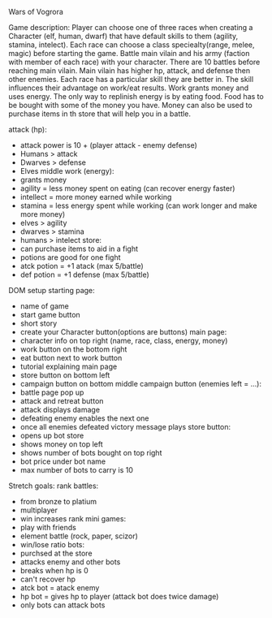 Wars of Vogrora

Game description:
Player can choose one of three races when creating a Character (elf, human, dwarf) that have default skills to them (agility, stamina, intelect). Each race can choose a class speciealty(range, melee, magic) before starting the game. Battle main vilain and his army (faction with member of each race) with your character. There are 10 battles before reaching main vilain. Main vilain has higher hp, attack, and defense then other enemies. Each race has a particular skill they are better in. The skill influences their advantage on work/eat results. Work grants money and uses energy. The only way to replinish energy is by eating food. Food has to be bought with some of the money you have. Money can also be used to purchase items in th store that will help you in a battle. 
            
attack (hp):
- attack power is 10 + (player attack - enemy defense)
- Humans > attack
- Dwarves > defense
- Elves middle
work (energy):
- grants money
- agility = less money spent on eating (can recover energy faster)
- intellect = more money earned while working
- stamina = less energy spent while working (can work longer and make more money)
- elves > agility 
- dwarves > stamina 
- humans > intelect 
store:
- can purchase items to aid in a fight
- potions are good for one fight
- atck potion = +1 atack (max 5/battle)
- def potion = +1 defense (max 5/battle)


DOM setup
starting page:
- name of game 
- start game button
- short story
- create your Character button(options are buttons)
main page:
- character info on top right (name, race, class, energy, money)
- work button on the bottom right
- eat button next to work button
- tutorial explaining main page
- store button on bottom left 
- campaign button on bottom middle
campaign button (enemies left = ...):
- battle page pop up
- attack and retreat button
- attack displays damage
- defeating enemy enables the next one
- once all enemies defeated victory message plays 
store button:
- opens up bot store 
- shows money on top left 
- shows number of bots bought on top right 
- bot price under bot name 
- max number of bots to carry is 10


Stretch goals:
rank battles:
- from bronze to platium
- multiplayer
- win increases rank
mini games:
- play with friends
- element battle (rock, paper, scizor)
- win/lose ratio
bots:
- purchsed at the store
- attacks enemy and other bots
- breaks when hp is 0
- can't recover hp
- atck bot = atack enemy
- hp bot = gives hp to player (attack bot does twice damage)
- only bots can attack bots


